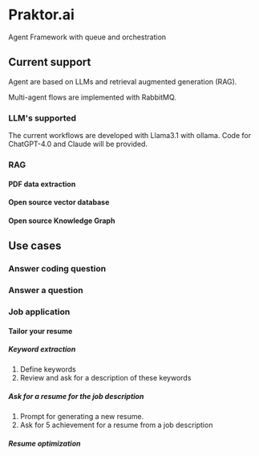 # Praktor.ai

Agent Framework with queue and orchestration

## Current support

Agent are based on LLMs and retrieval augmented generation (RAG).

Multi-agent flows are implemented with RabbitMQ.


### LLM's supported

The current workflows are developed with Llama3.1 with ollama. Code for ChatGPT-4.0 and Claude will be provided.

### RAG

#### PDF data extraction

#### Open source vector database

#### Open source Knowledge Graph


## Use cases

### Answer coding question


### Answer a question


### Job application

#### Tailor your resume

##### Keyword extraction

1. Define keywords
2. Review and ask for a description of these keywords

##### Ask for a resume for the job description

1. Prompt for generating a new resume.
2. Ask for 5 achievement for a resume from a job description

##### Resume optimization